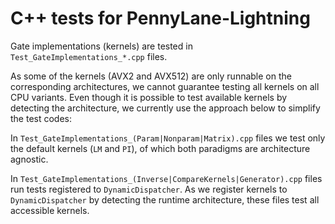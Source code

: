 # C++ tests for PennyLane-Lightning

Gate implementations (kernels) are tested in `Test_GateImplementations_*.cpp` files.

As some of the kernels (AVX2 and AVX512) are only runnable on the corresponding architectures, we cannot guarantee testing all kernels on all CPU variants.
Even though it is possible to test available kernels by detecting the architecture, we currently use the approach below to simplify the test codes:

In `Test_GateImplementations_(Param|Nonparam|Matrix).cpp` files we test only the default kernels (`LM` and `PI`), of which both paradigms are architecture agnostic.

In `Test_GateImplementations_(Inverse|CompareKernels|Generator).cpp` files run tests registered to `DynamicDispatcher`. As we register kernels to `DynamicDispatcher` by detecting the runtime architecture, these files test all accessible kernels.
